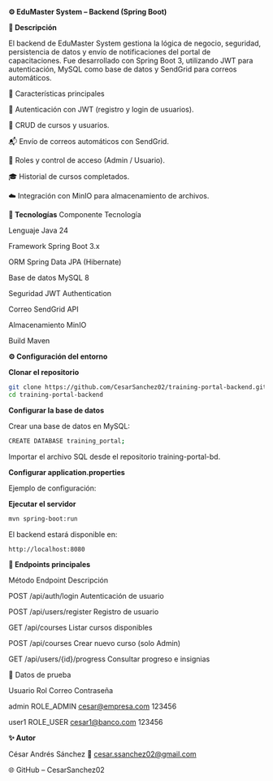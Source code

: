**⚙️ EduMaster System – Backend (Spring Boot)**

**📘 Descripción**

El backend de EduMaster System gestiona la lógica de negocio, seguridad, persistencia de datos y envío de notificaciones del portal de capacitaciones.
Fue desarrollado con Spring Boot 3, utilizando JWT para autenticación, MySQL como base de datos y SendGrid para correos automáticos.

🧠 Características principales

🔐 Autenticación con JWT (registro y login de usuarios).

🧩 CRUD de cursos y usuarios.

📬 Envío de correos automáticos con SendGrid.

👥 Roles y control de acceso (Admin / Usuario).

🎓 Historial de cursos completados.

☁️ Integración con MinIO para almacenamiento de archivos.

**🧰 Tecnologías**
Componente	Tecnología

Lenguaje	Java 24

Framework	Spring Boot 3.x

ORM	Spring Data JPA (Hibernate)

Base de datos	MySQL 8

Seguridad	JWT Authentication

Correo	SendGrid API

Almacenamiento	MinIO

Build	Maven


**⚙️ Configuración del entorno**

**Clonar el repositorio**
```bash
git clone https://github.com/CesarSanchez02/training-portal-backend.git
cd training-portal-backend
```

**Configurar la base de datos**

Crear una base de datos en MySQL:
```bash
CREATE DATABASE training_portal;
```

Importar el archivo SQL desde el repositorio training-portal-bd.

**Configurar application.properties**

Ejemplo de configuración:

**Ejecutar el servidor**
```bash
mvn spring-boot:run
```


El backend estará disponible en:
```bash
http://localhost:8080
```

**📡 Endpoints principales**

Método	Endpoint	Descripción

POST	/api/auth/login	Autenticación de usuario

POST	/api/users/register	Registro de usuario

GET	/api/courses	Listar cursos disponibles

POST	/api/courses	Crear nuevo curso (solo Admin)

GET	/api/users/{id}/progress	Consultar progreso e insignias


🧪 Datos de prueba

Usuario	Rol	Correo	Contraseña

admin	ROLE_ADMIN	cesar@empresa.com 123456

user1	ROLE_USER	cesar1@banco.com 123456


**✨ Autor**

César Andrés Sánchez
📧 cesar.ssanchez02@gmail.com

🌐 GitHub – CesarSanchez02
